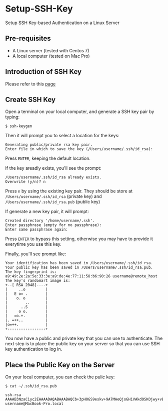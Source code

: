 # Setup-SSH-Key
Setup SSH Key-based Authentication on a Linux Server

## Pre-requisites
* A Linux server (tested with Centos 7)
* A local computer (tested on Mac Pro)

## Introduction of SSH Key
Please refer to this [page](https://www.digitalocean.com/community/tutorials/how-to-configure-ssh-key-based-authentication-on-a-linux-server)

## Create SSH Key
Open a terminal on your local computer, and generate a SSH key pair by typing:
```
$ ssh-keygen
```
Then it will prompt you to select a location for the keys:
```
Generating public/private rsa key pair.
Enter file in which to save the key (/Users/username/.ssh/id_rsa):
```
Press `ENTER`, keeping the default location.

If the key areadly exists, you'll see the prompt:
```
/Users/username/.ssh/id_rsa already exists.
Overwrite (y/n)? n
```
Press `n` by using the existing key pair. They should be store at 
`/Users/username/.ssh/id_rsa` (private key) and `/Users/username/.ssh/id_rsa.pub` (public key)

If generate a new key pair, it will prompt:
```
Created directory '/home/username/.ssh'.
Enter passphrase (empty for no passphrase):
Enter same passphrase again: 
```
Press `ENTER` to bypass this setting, otherwise you may have to provide it everytime you use this key.

Finally, you'll see prompt like:
```
Your identification has been saved in /Users/username/.ssh/id_rsa.
Your public key has been saved in /Users/username/.ssh/id_rsa.pub.
The key fingerprint is:
a9:49:2e:2a:5e:33:3e:a9:de:4e:77:11:58:b6:90:26 username@remote_host
The key's randomart image is:
+--[ RSA 2048]----+
|     ..o         |
|   E o= .        |
|    o. o         |
|        ..       |
|      ..S        |
|     o o.        |
|   =o.+.         |
|. =++..          |
|o=++.            |
+-----------------+
```

You now have a public and private key that you can use to authenticate. The next step is to place the public key on your server so that you can use SSH key authentication to log in.

## Place the Public Key on the Server
On your local computer, you can check the pulic key:
```
$ cat ~/.ssh/id_rsa.pub
```
```
ssh-rsa AAAAB3NzaC1yc2EAAAADAQABAAABAQCb+3pH0GS9eskv+9A7MAeQjoGHiVAkdOSKOjwy+vEE6Q0qUkiYFi2o4dJUH08xcxR5hPUkz3LRYf+c1zm+YGmFjilkEjyOyZ1EpeK26D5d7GKOj8/hq2QU2fPGX6ZMJ9JlsHp7Thn8bNjTj0HJjtH+W4abuxA7cYN2SizEHFLv3xQjig/B/n2p7EukSsL03ISnJfWVNM7T6oWg6CTenBUo3r/2RLFZF+xaiHZacVZcE1O/dqTXqj3L3+vMCEyHA0ScoIlQ6pYqgzcC5IGHcAbD9K6Dl04nVq/dnnUwKoFY4aUWmsJq7efq245gAuHa02Qycwopdf+dcqhjDly6vQc1 username@MacBook-Pro.local
```
